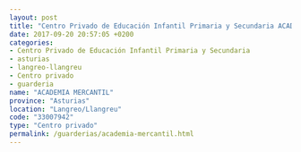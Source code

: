 ```yaml
---
layout: post
title: "Centro Privado de Educación Infantil Primaria y Secundaria ACADEMIA MERCANTIL"
date: 2017-09-20 20:57:05 +0200
categories:
- Centro Privado de Educación Infantil Primaria y Secundaria
- asturias
- langreo-llangreu
- Centro privado
- guarderia
name: "ACADEMIA MERCANTIL"
province: "Asturias"
location: "Langreo/Llangreu"
code: "33007942"
type: "Centro privado"
permalink: /guarderias/academia-mercantil.html
---
```

